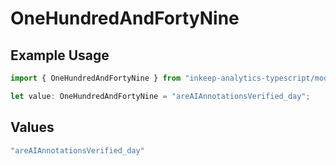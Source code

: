 # OneHundredAndFortyNine

## Example Usage

```typescript
import { OneHundredAndFortyNine } from "inkeep-analytics-typescript/models/operations";

let value: OneHundredAndFortyNine = "areAIAnnotationsVerified_day";
```

## Values

```typescript
"areAIAnnotationsVerified_day"
```